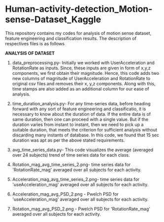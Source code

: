 # Human-activity-detection_Motion-sense-Dataset_Kaggle
This repository contains my codes for analysis of motion sense dataset, feature engineering and classification results. The description of respectives files is as follows

**ANALYSIS OF DATASET**

1. data_preprocessing.py-  Initially we worked with UserAcceleration and RotationRate as inputs. Since, these inputs are given in form of x,y,z components, we first obtain their 
magnitude. Hence, this code adds two new columns of magnitude of UserAcceleration and RotationRate to original csv files and removes  their x, y,z components. 
Along with this, time stamps are also added as an additional column for our ease of analysis.

2. time_duration_analysis.py- For any time-series data, before heading forward with any sort of feature engineering and classificatio, it is necessary to know about the duration of data. If the entire data is of same duration, then one can proceed with a single value. But if the duration varies from instant to instant, then we need to pick up a suitable duration, that meets the criterion for sufficient analysis without discarding many instants of database. In this code, we found that 15 sec duration was apt as per the above stated requirements.

3. avg_time_series_data.py- This code visualizes the average (averaged over 24 subjects) trend of time series data for each class. 

4. Rotation_mag_avg_time_series_2.png- time series data for 'RotationRate_mag' averaged over all subjects for each activity.
5. Acceleration_mag_avg_time_series_2.png- time series data for 'useAcceleration_mag' averaged over all subjects for each activity.
6. Acceleration_mag_avg_PSD_2.png - Pwelch PSD for 'useAcceleration_mag' averaged over all subjects for each activity.
7. Rotation_mag_avg_PSD_2.png -  Pwelch PSD for 'RotationRate_mag' averaged over all subjects for each activity.
 




